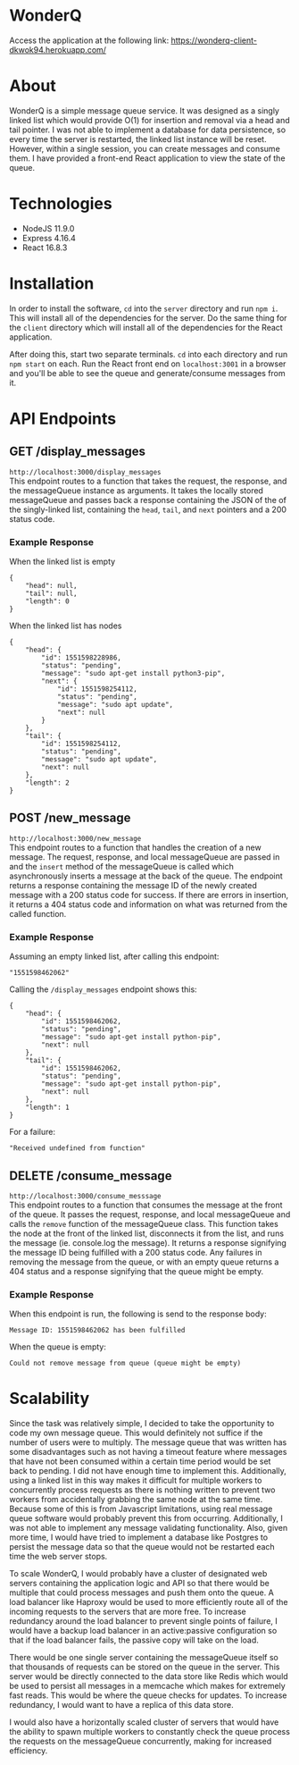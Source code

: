 # WonderQ
Access the application at the following link: https://wonderq-client-dkwok94.herokuapp.com/

# About
WonderQ is a simple message queue service. It was designed as a singly linked list which would provide O(1) for insertion and removal via a head and tail pointer. I was not able to implement a database for data persistence, so every time the server is restarted, the linked list instance will be reset. However, within a single session, you can create messages and consume them. I have provided a front-end React application to view the state of the queue.

# Technologies
* NodeJS 11.9.0
* Express 4.16.4
* React 16.8.3

# Installation
In order to install the software, `cd` into the `server` directory and run `npm i`. This will install all of the dependencies for the server. Do the same thing for the `client` directory which will install all of the dependencies for the React application.  
  
After doing this, start two separate terminals. `cd` into each directory and run `npm start` on each. Run the React front end on `localhost:3001` in a browser and you'll be able to see the queue and generate/consume messages from it.

# API Endpoints
## GET /display_messages
```http://localhost:3000/display_messages```  
This endpoint routes to a function that takes the request, the response, and the messageQueue instance as arguments. It takes the locally stored messageQueue and passes back a response containing the JSON of the of the singly-linked list, containing the `head`, `tail`, and `next` pointers and a 200 status code.  
### Example Response
When the linked list is empty
```
{
    "head": null,
    "tail": null,
    "length": 0
}
```  

When the linked list has nodes  
```
{
    "head": {
        "id": 1551598228986,
        "status": "pending",
        "message": "sudo apt-get install python3-pip",
        "next": {
            "id": 1551598254112,
            "status": "pending",
            "message": "sudo apt update",
            "next": null
        }
    },
    "tail": {
        "id": 1551598254112,
        "status": "pending",
        "message": "sudo apt update",
        "next": null
    },
    "length": 2
}
```

## POST /new_message
```http://localhost:3000/new_message```  
This endpoint routes to a function that handles the creation of a new message. The request, response, and local messageQueue are passed in and the `insert` method of the messageQueue is called which asynchronously inserts a message at the back of the queue. The endpoint returns a response containing the message ID of the newly created message with a 200 status code for success. If there are errors in insertion, it returns a 404 status code and information on what was returned from the called function. 

### Example Response  
Assuming an empty linked list, after calling this endpoint:  
```
"1551598462062"
```  
Calling the `/display_messages` endpoint shows this:  
```
{
    "head": {
        "id": 1551598462062,
        "status": "pending",
        "message": "sudo apt-get install python-pip",
        "next": null
    },
    "tail": {
        "id": 1551598462062,
        "status": "pending",
        "message": "sudo apt-get install python-pip",
        "next": null
    },
    "length": 1
}
```  

For a failure:
```
"Received undefined from function"
```

## DELETE /consume_message
```http://localhost:3000/consume_messsage```  
This endpoint routes to a function that consumes the message at the front of the queue. It passes the request, response, and local messageQueue and calls the `remove` function of the messageQueue class. This function takes the node at the front of the linked list, disconnects it from the list, and runs the message (ie. console.log the message). It returns a response signifying the message ID being fulfilled with a 200 status code. Any failures in removing the message from the queue, or with an empty queue returns a 404 status and a response signifying that the queue might be empty. 

### Example Response  
When this endpoint is run, the following is send to the response body:  
```
Message ID: 1551598462062 has been fulfilled
```  

When the queue is empty:  
```
Could not remove message from queue (queue might be empty)
```

# Scalability
Since the task was relatively simple, I decided to take the opportunity to code my own message queue. This would definitely not suffice if the number of users were to multiply. The message queue that was written has some disadvantages such as not having a timeout feature where messages that have not been consumed within a certain time period would be set back to pending. I did not have enough time to implement this. Additionally, using a linked list in this way makes it difficult for multiple workers to concurrently process requests as there is nothing written to prevent two workers from accidentally grabbing the same node at the same time. Because some of this is from Javascript limitations, using real message queue software would probably prevent this from occurring. Additionally, I was not able to implement any message validating functionality. Also, given more time, I would have tried to implement a database like Postgres to persist the message data so that the queue would not be restarted each time the web server stops.   
  
To scale WonderQ, I would probably have a cluster of designated web servers containing the application logic and API so that there would be multiple that could process messages and push them onto the queue. A load balancer like Haproxy would be used to more efficiently route all of the incoming requests to the servers that are more free. To increase redundancy around the load balancer to prevent single points of failure, I would have a backup load balancer in an active:passive configuration so that if the load balancer fails, the passive copy will take on the load.
  
There would be one single server containing the messageQueue itself so that thousands of requests can be stored on the queue in the server. This server would be directly connected to the data store like Redis which would be used to persist all messages in a memcache which makes for extremely fast reads. This would be where the queue checks for updates. To increase redundancy, I would want to have a replica of this data store. 
  
I would also have a horizontally scaled cluster of servers that would have the ability to spawn multiple workers to constantly check the queue process the requests on the messageQueue concurrently, making for increased efficiency.
